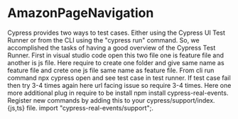 # AmazonPageNavigation
Cypress provides two ways to test cases. Either using the Cypress UI Test Runner or from the CLI using the "cypress run" command. So, we accomplished the tasks of having a good overview of the Cypress Test Runner. 
First in visual studio code open this  two file  one is feature file and another is js file.
Here require to create one folder and give same name as feature file and crete one js file same name as feature file. 
From cli run command npx cypress open and see test case in test runner. 
If test case fail then try 3-4 times again here url facing issue so require 3-4 times.
Here one more additional plug in require to be install npm install cypress-real-events. 
Register new commands by adding this to your cypress/support/index.{js,ts} file. import "cypress-real-events/support";.
